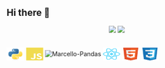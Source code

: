## Hi there 👋

<p align="center">
  <img height="200px" src="https://github-readme-stats.vercel.app/api?username=MarcelloMedeirosFilho&show_icons=true&theme=merko" />
  <img height="200px" src="https://github-readme-stats.vercel.app/api/top-langs/?username=MarcelloMedeirosFilho&layout=compact&theme=merko" />
</p>

<div style="display: inline_block"><br>
  <img align="center" alt="Marcello-Python" height="30" width="40" src="https://raw.githubusercontent.com/devicons/devicon/master/icons/python/python-original.svg">
  <img align="center" alt="Marcello-Js" height="30" width="40" src="https://raw.githubusercontent.com/devicons/devicon/master/icons/javascript/javascript-plain.svg">
  <img align="center" alt="Marcello-Pandas" height="30" width="40" img src="https://cdn.jsdelivr.net/gh/devicons/devicon@latest/icons/pandas/pandas-original-wordmark.svg">
  <img align="center" alt="Marcello-React" height="30" width="40" src="https://raw.githubusercontent.com/devicons/devicon/master/icons/react/react-original.svg">
  <img align="center" alt="Marcello-HTML" height="30" width="40" src="https://raw.githubusercontent.com/devicons/devicon/master/icons/html5/html5-original.svg">
  <img align="center" alt="Rafa-CSS" height="30" width="40" src="https://raw.githubusercontent.com/devicons/devicon/master/icons/css3/css3-original.svg">

  ##
          
